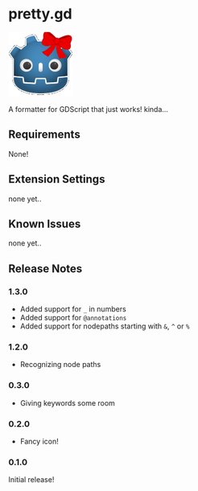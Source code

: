 # pretty.gd

![pretty godot](./images/pretty.png)

A formatter for GDScript that just works! kinda...

## Requirements

None!

## Extension Settings

none yet..

## Known Issues

none yet..

## Release Notes

### 1.3.0

 - Added support for `_` in numbers
 - Added support for `@annotations`
 - Added support for nodepaths starting with `&`, `^` or `%`

### 1.2.0

 - Recognizing node paths

### 0.3.0

 - Giving keywords some room

### 0.2.0

  - Fancy icon!

### 0.1.0

Initial release!

